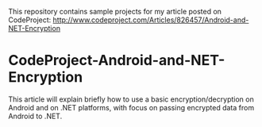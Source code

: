 This repository contains sample projects for my article posted on CodeProject:
http://www.codeproject.com/Articles/826457/Android-and-NET-Encryption

# CodeProject-Android-and-NET-Encryption
This article will explain briefly how to use a basic encryption/decryption on Android and on .NET platforms, with focus on passing encrypted data from Android to .NET.
